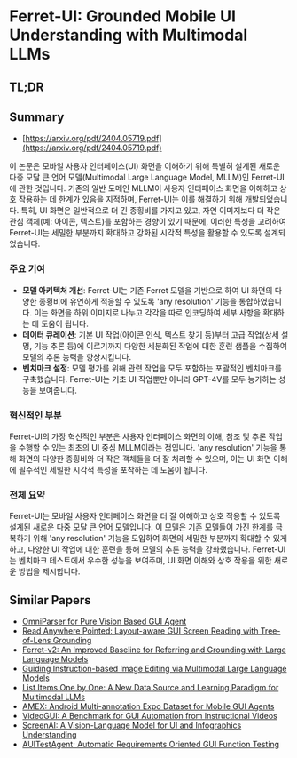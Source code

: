 # Ferret-UI: Grounded Mobile UI Understanding with Multimodal LLMs
## TL;DR
## Summary
- [https://arxiv.org/pdf/2404.05719.pdf](https://arxiv.org/pdf/2404.05719.pdf)

이 논문은 모바일 사용자 인터페이스(UI) 화면을 이해하기 위해 특별히 설계된 새로운 다중 모달 큰 언어 모델(Multimodal Large Language Model, MLLM)인 Ferret-UI에 관한 것입니다. 기존의 일반 도메인 MLLM이 사용자 인터페이스 화면을 이해하고 상호 작용하는 데 한계가 있음을 지적하며, Ferret-UI는 이를 해결하기 위해 개발되었습니다. 특히, UI 화면은 일반적으로 더 긴 종횡비를 가지고 있고, 자연 이미지보다 더 작은 관심 객체(예: 아이콘, 텍스트)를 포함하는 경향이 있기 때문에, 이러한 특성을 고려하여 Ferret-UI는 세밀한 부분까지 확대하고 강화된 시각적 특성을 활용할 수 있도록 설계되었습니다.

### 주요 기여
- **모델 아키텍처 개선**: Ferret-UI는 기존 Ferret 모델을 기반으로 하여 UI 화면의 다양한 종횡비에 유연하게 적응할 수 있도록 'any resolution' 기능을 통합하였습니다. 이는 화면을 하위 이미지로 나누고 각각을 따로 인코딩하여 세부 사항을 확대하는 데 도움이 됩니다.
- **데이터 큐레이션**: 기본 UI 작업(아이콘 인식, 텍스트 찾기 등)부터 고급 작업(상세 설명, 기능 추론 등)에 이르기까지 다양한 세분화된 작업에 대한 훈련 샘플을 수집하여 모델의 추론 능력을 향상시킵니다.
- **벤치마크 설정**: 모델 평가를 위해 관련 작업을 모두 포함하는 포괄적인 벤치마크를 구축했습니다. Ferret-UI는 기초 UI 작업뿐만 아니라 GPT-4V를 모두 능가하는 성능을 보여줍니다.

### 혁신적인 부분
Ferret-UI의 가장 혁신적인 부분은 사용자 인터페이스 화면의 이해, 참조 및 추론 작업을 수행할 수 있는 최초의 UI 중심 MLLM이라는 점입니다. 'any resolution' 기능을 통해 화면의 다양한 종횡비와 더 작은 객체들을 더 잘 처리할 수 있으며, 이는 UI 화면 이해에 필수적인 세밀한 시각적 특성을 포착하는 데 도움이 됩니다.

### 전체 요약
Ferret-UI는 모바일 사용자 인터페이스 화면을 더 잘 이해하고 상호 작용할 수 있도록 설계된 새로운 다중 모달 큰 언어 모델입니다. 이 모델은 기존 모델들이 가진 한계를 극복하기 위해 'any resolution' 기능을 도입하여 화면의 세밀한 부분까지 확대할 수 있게 하고, 다양한 UI 작업에 대한 훈련을 통해 모델의 추론 능력을 강화했습니다. Ferret-UI는 벤치마크 테스트에서 우수한 성능을 보여주며, UI 화면 이해와 상호 작용을 위한 새로운 방법을 제시합니다.

## Similar Papers
- [OmniParser for Pure Vision Based GUI Agent](2408.00203.md)
- [Read Anywhere Pointed: Layout-aware GUI Screen Reading with Tree-of-Lens Grounding](2406.19263.md)
- [Ferret-v2: An Improved Baseline for Referring and Grounding with Large Language Models](2404.07973.md)
- [Guiding Instruction-based Image Editing via Multimodal Large Language Models](2309.17102.md)
- [List Items One by One: A New Data Source and Learning Paradigm for Multimodal LLMs](2404.16375.md)
- [AMEX: Android Multi-annotation Expo Dataset for Mobile GUI Agents](2407.17490.md)
- [VideoGUI: A Benchmark for GUI Automation from Instructional Videos](2406.10227.md)
- [ScreenAI: A Vision-Language Model for UI and Infographics Understanding](2402.04615.md)
- [AUITestAgent: Automatic Requirements Oriented GUI Function Testing](2407.09018.md)
